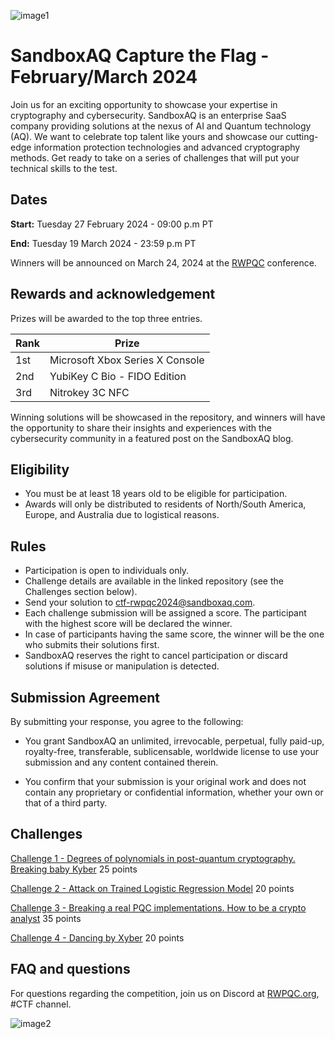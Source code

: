 ![image1](https://github.com/sandbox-quantum/experimental-amunoz/blob/main/CTFSandboxAQ/images/image1.png)

# SandboxAQ Capture the Flag - February/March 2024

Join us for an exciting opportunity to showcase your expertise in cryptography and cybersecurity. SandboxAQ is an enterprise SaaS company providing solutions at the nexus of AI and Quantum technology (AQ). We want to celebrate top talent like yours and showcase our cutting-edge information protection technologies and advanced cryptography methods. Get ready to take on a series of challenges that will put your technical skills to the test.

## Dates

__Start:__ Tuesday 27 February 2024 - 09:00 p.m PT

__End:__ Tuesday 19 March 2024 - 23:59 p.m PT

Winners will be announced on March 24, 2024 at the [RWPQC](https://rwpqc.org) conference.

## Rewards and acknowledgement

Prizes will be awarded to the top three entries.

| Rank | Prize |
|------|-------|
| 1st  |  Microsoft Xbox Series X Console |
| 2nd  | YubiKey C Bio - FIDO Edition  |
| 3rd  | Nitrokey 3C NFC   |

Winning solutions will be showcased in the repository, and winners will have the opportunity to share their insights and experiences with the cybersecurity community in a featured post on the SandboxAQ blog.

## Eligibility

- You must be at least 18 years old to be eligible for participation.
- Awards will only be distributed to residents of North/South America, Europe, and Australia due to logistical reasons.

## Rules

- Participation is open to individuals only. 
- Challenge details are available in the linked repository (see the Challenges section below). 
- Send your solution to ctf-rwpqc2024@sandboxaq.com.
- Each challenge submission will be assigned a score. The participant with the highest score will be declared the winner.
- In case of participants having the same score, the winner will be the one who submits their solutions first.
- SandboxAQ reserves the right to cancel participation or discard solutions if misuse or manipulation is detected.

## Submission Agreement

By submitting your response, you agree to the following:

- You grant SandboxAQ an unlimited, irrevocable, perpetual, fully paid-up, royalty-free, transferable, sublicensable, worldwide license to use your submission and any content contained therein.

- You confirm that your submission is your original work and does not contain any proprietary or confidential information, whether your own or that of a third party.

## Challenges

[Challenge 1 - Degrees of polynomials in post-quantum cryptography. Breaking baby Kyber](https://github.com/sandbox-quantum/experimental-amunoz/blob/main/CTFSandboxAQ/challenges/challenge1.md) 25 points

[Challenge 2 - Attack on Trained Logistic Regression Model](https://github.com/sandbox-quantum/experimental-amunoz/blob/main/CTFSandboxAQ/challenges/challenge2.md) 20 points

[Challenge 3 - Breaking a real PQC implementations. How to be a crypto analyst](https://github.com/sandbox-quantum/experimental-amunoz/blob/main/CTFSandboxAQ/challenges/challenge3.md) 35 points

[Challenge 4 - Dancing by Xyber](https://github.com/sandbox-quantum/experimental-amunoz/blob/main/CTFSandboxAQ/challenges/challenge4.md) 20 points


## FAQ and questions

For questions regarding the competition, join us on Discord at [RWPQC.org](https://discord.gg/vbTcgV7xQt), #CTF channel.

![image2](https://github.com/sandbox-quantum/experimental-amunoz/blob/main/CTFSandboxAQ/images/image2.png)

